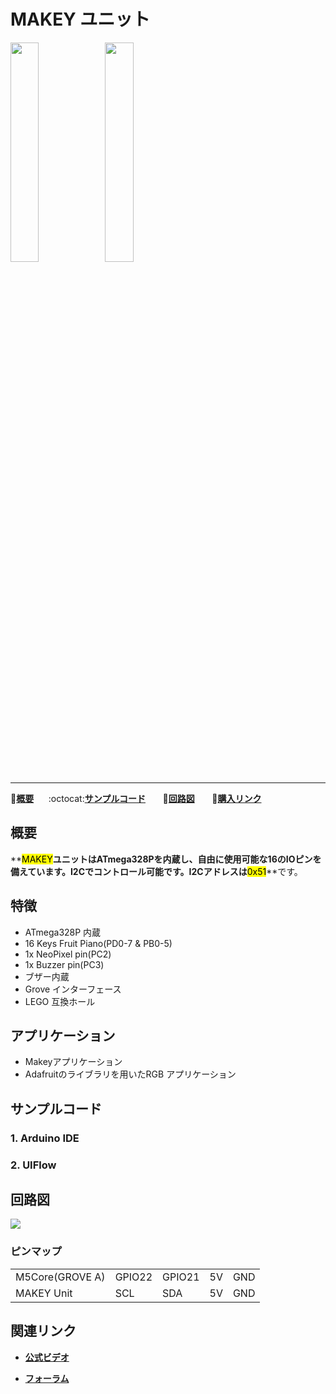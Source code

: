 # MAKEY ユニット

<img src="assets/img/product_pics/unit/M5GO_Unit_makey.png" width="30%" height="30%"><img src="assets/img/product_pics/unit/unit_makey_grove_a.png" width="30%" height="30%">

***

:memo:**[概要](#概要)**&nbsp;&nbsp;&nbsp;&nbsp;&nbsp;&nbsp;:octocat:**[サンプルコード](#サンプルコード)**&nbsp;&nbsp;&nbsp;&nbsp;&nbsp;&nbsp; :electric_plug:**[回路図](#回路図)** &nbsp;&nbsp;&nbsp;&nbsp;&nbsp;&nbsp;🛒**[購入リンク](https://www.aliexpress.com/store/product/M5Stack-Official-Makey-Unit-MEGA328P-Inside-16Key-Fruit-Paino-with-NEO-Pixel-and-BUZZER-for-ESP32/3226069_32924883456.html?spm=a2g1y.12024536.productList_5885013.subject_23)**

## 概要

**<mark>MAKEY</mark>**ユニットはATmega328Pを内蔵し、自由に使用可能な16のIOピンを備えています。I2Cでコントロール可能です。I2Cアドレスは**<mark>0x51</mark>**です。

## 特徴

- ATmega328P 内蔵
- 16 Keys Fruit Piano(PD0-7 & PB0-5)
- 1x NeoPixel pin(PC2)
- 1x Buzzer pin(PC3)
- ブザー内蔵
- Grove インターフェース
- LEGO 互換ホール

## アプリケーション

- Makeyアプリケーション
- Adafruitのライブラリを用いたRGB アプリケーション

## サンプルコード

### 1. Arduino IDE


### 2. UIFlow

## 回路図

<img src="assets/img/product_pics/unit/makey_sch.JPG">

### ピンマップ

<table>
 <tr><td>M5Core(GROVE A)</td><td>GPIO22</td><td>GPIO21</td><td>5V</td><td>GND</td></tr>
 <tr><td>MAKEY Unit</td><td>SCL</td><td>SDA</td><td>5V</td><td>GND</td></tr>
</table>

## 関連リンク

- **[公式ビデオ](https://www.youtube.com/channel/UCozgFVglWYQXbvTmGyS739w)**

- **[フォーラム](http://forum.m5stack.com/)**